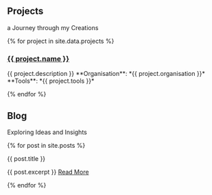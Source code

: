 ## Projects
a Journey through my Creations

{% for project in site.data.projects %}

  <h3><a href="{{ project.link }}">{{ project.name }}</a></h3>
  {{ project.description }}
  **Organisation**:  *{{ project.organisation }}*
  **Tools**: *{{ project.tools }}*

{% endfor %}

## Blog
Exploring Ideas and Insights

{% for post in site.posts %}

  {{ post.title }}
  
  {{ post.excerpt }}
  <a href="{{ post.url }}">Read More</a>

{% endfor %}